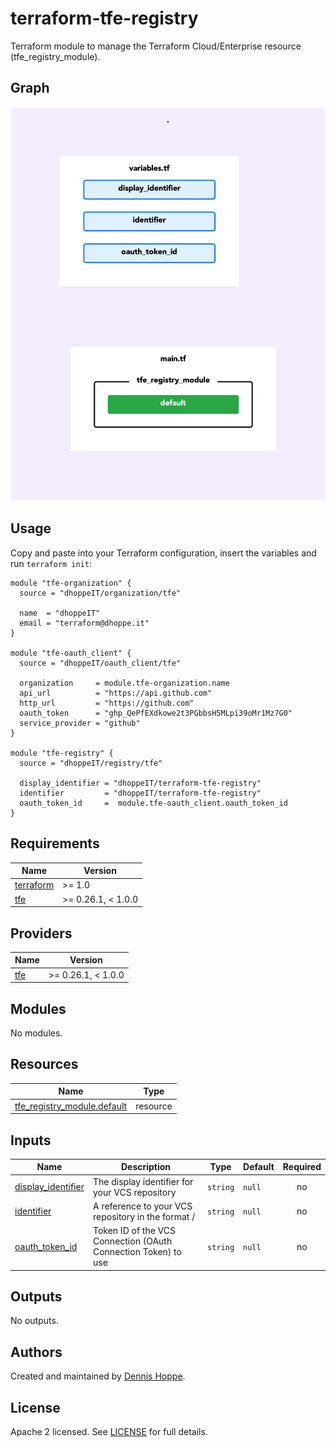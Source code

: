 # terraform-tfe-registry

Terraform module to manage the Terraform Cloud/Enterprise resource
(tfe_registry_module).

## Graph

![Graph](https://github.com/dhoppeIT/terraform-tfe-registry/blob/main/rover.png)

## Usage

Copy and paste into your Terraform configuration, insert the variables and run ```terraform init```:

```hcl
module "tfe-organization" {
  source = "dhoppeIT/organization/tfe"

  name  = "dhoppeIT"
  email = "terraform@dhoppe.it"
}

module "tfe-oauth_client" {
  source = "dhoppeIT/oauth_client/tfe"

  organization     = module.tfe-organization.name
  api_url          = "https://api.github.com"
  http_url         = "https://github.com"
  oauth_token      = "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"
  service_provider = "github"
}

module "tfe-registry" {
  source = "dhoppeIT/registry/tfe"

  display_identifier = "dhoppeIT/terraform-tfe-registry"
  identifier         = "dhoppeIT/terraform-tfe-registry"
  oauth_token_id     =  module.tfe-oauth_client.oauth_token_id
}
```

<!--- BEGIN_TF_DOCS --->
## Requirements

| Name | Version |
|------|---------|
| <a name="requirement_terraform"></a> [terraform](#requirement\_terraform) | >= 1.0 |
| <a name="requirement_tfe"></a> [tfe](#requirement\_tfe) | >= 0.26.1, < 1.0.0 |

## Providers

| Name | Version |
|------|---------|
| <a name="provider_tfe"></a> [tfe](#provider\_tfe) | >= 0.26.1, < 1.0.0 |

## Modules

No modules.

## Resources

| Name | Type |
|------|------|
| [tfe_registry_module.default](https://registry.terraform.io/providers/hashicorp/tfe/latest/docs/resources/registry_module) | resource |

## Inputs

| Name | Description | Type | Default | Required |
|------|-------------|------|---------|:--------:|
| <a name="input_display_identifier"></a> [display\_identifier](#input\_display\_identifier) | The display identifier for your VCS repository | `string` | `null` | no |
| <a name="input_identifier"></a> [identifier](#input\_identifier) | A reference to your VCS repository in the format <organization>/<repository> | `string` | `null` | no |
| <a name="input_oauth_token_id"></a> [oauth\_token\_id](#input\_oauth\_token\_id) | Token ID of the VCS Connection (OAuth Connection Token) to use | `string` | `null` | no |

## Outputs

No outputs.

<!--- END_TF_DOCS --->

## Authors

Created and maintained by [Dennis Hoppe](https://github.com/dhoppeIT/).

## License

Apache 2 licensed. See [LICENSE](https://github.com/dhoppeIT/terraform-tfe-registry/blob/main/LICENSE) for full details.
